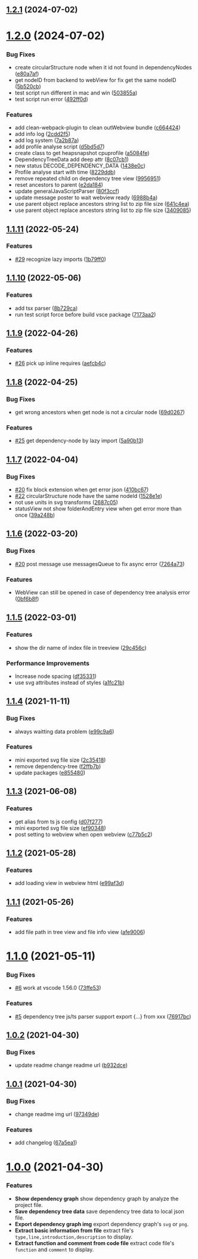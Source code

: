 ## [1.2.1](https://github.com/sz-p/vscode-dependencyGraph/compare/1.2.0...1.2.1) (2024-07-02)



# [1.2.0](https://github.com/sz-p/vscode-dependencyGraph/compare/v1.1.11...v1.2.0) (2024-07-02)


### Bug Fixes

* create circularStructure node when it id not found in dependencyNodes ([e80a7af](https://github.com/sz-p/vscode-dependencyGraph/commit/e80a7af093c6837c7f1b27704a0d994044d37897))
* get nodeID from backend to webView for fix get  the same nodeID ([5b520cb](https://github.com/sz-p/vscode-dependencyGraph/commit/5b520cb6f894b1465adf20473b73be460422d5ff))
* test script run different in mac and win ([503855a](https://github.com/sz-p/vscode-dependencyGraph/commit/503855a270f2a55e765fc6743c63c66feb76c356))
* test script run error ([492ff0d](https://github.com/sz-p/vscode-dependencyGraph/commit/492ff0d699b91a5b897d540e826dbce1bb5b1e8f))


### Features

* add clean-webpack-plugin to clean outWebview bundle ([c664424](https://github.com/sz-p/vscode-dependencyGraph/commit/c664424247005f63b2639cccf485388c5f364552))
* add info log ([2cdd2f5](https://github.com/sz-p/vscode-dependencyGraph/commit/2cdd2f5382b6933daa72975160e22e893c2f65b2))
* add log system ([7a2b87a](https://github.com/sz-p/vscode-dependencyGraph/commit/7a2b87af735842f2d3a0f4132cf9c68d3fa6ca63))
* add profile analyse script ([d5bd5d7](https://github.com/sz-p/vscode-dependencyGraph/commit/d5bd5d75a01e7b25acadcd1b8b9150fafc322d57))
* create class to get heapsnapshot cpuprofile ([a5084fe](https://github.com/sz-p/vscode-dependencyGraph/commit/a5084fe534112e64f7b90b53128c920b1de4417a))
* DependencyTreeData add deep attr ([8c07cb1](https://github.com/sz-p/vscode-dependencyGraph/commit/8c07cb1af51bb0c89713eac48b1fe228d37cea3d))
* new status DECODE_DEPENDENCY_DATA ([1438e0c](https://github.com/sz-p/vscode-dependencyGraph/commit/1438e0c457532feb6da24c4719417604feb3760b))
* Profile analyse start with time ([8229ddb](https://github.com/sz-p/vscode-dependencyGraph/commit/8229ddb1031168e74def32382c743a32b06f4e71))
* remove repeated child on dependency tree view ([9956951](https://github.com/sz-p/vscode-dependencyGraph/commit/9956951be7acebf7361c90052a74fa6d48293a51))
* reset ancestors to parent ([e2da184](https://github.com/sz-p/vscode-dependencyGraph/commit/e2da18415c733d0200c2f704a6f24720bc27f27c))
* update generalJavaScriptParser ([80f3ccf](https://github.com/sz-p/vscode-dependencyGraph/commit/80f3ccf27426b889061635ef104b171a853c221e))
* update message poster to wait webview ready ([6988b4a](https://github.com/sz-p/vscode-dependencyGraph/commit/6988b4a9488e44f35e4afce3524f0ccd5b6bc729))
* use parent object replace ancestors string list to zip file size ([641c4ea](https://github.com/sz-p/vscode-dependencyGraph/commit/641c4ea4757681cb3ff852430cfb4a447863cf85))
* use parent object replace ancestors string list to zip file size ([3409085](https://github.com/sz-p/vscode-dependencyGraph/commit/3409085a422e067f3bff6449cea0283f1067b067))



## [1.1.11](https://github.com/sz-p/vscode-dependencyGraph/compare/v1.1.10...v1.1.11) (2022-05-24)


### Features

* [#29](https://github.com/sz-p/vscode-dependencyGraph/issues/29) recognize lazy imports ([1b79ff0](https://github.com/sz-p/vscode-dependencyGraph/commit/1b79ff0a022cf1d6ae5b58b9bc4c243d170b30a1))


## [1.1.10](https://github.com/sz-p/vscode-dependencyGraph/compare/v1.1.9...v1.1.10) (2022-05-06)


### Features

* add tsx parser ([8b729ca](https://github.com/sz-p/vscode-dependencyGraph/commit/8b729cab965513b5dd484bc47bc88eea89abe142))
* run test script force before build vsce package ([7173aa2](https://github.com/sz-p/vscode-dependencyGraph/commit/7173aa2677ea6272a9d260c3582130a2a7a26513))



## [1.1.9](https://github.com/sz-p/vscode-dependencyGraph/compare/v1.1.8...v1.1.9) (2022-04-26)


### Features

* [#26](https://github.com/sz-p/vscode-dependencyGraph/issues/26) pick up inline requires ([aefcb4c](https://github.com/sz-p/vscode-dependencyGraph/commit/aefcb4c401041cee217bacb329e09a6e187194b4))



## [1.1.8](https://github.com/sz-p/vscode-dependencyGraph/compare/v1.1.7...v1.1.8) (2022-04-25)


### Bug Fixes

* get wrong ancestors when get node is not a circular node ([69d0267](https://github.com/sz-p/vscode-dependencyGraph/commit/69d0267d6729337abe5e51d95a2f8f8554b58959))


### Features

* [#25](https://github.com/sz-p/vscode-dependencyGraph/issues/25) get dependency-node by lazy import ([5a90b13](https://github.com/sz-p/vscode-dependencyGraph/commit/5a90b136d133935c496c19f96ea21692ae69b561))


## [1.1.7](https://github.com/sz-p/vscode-dependencyGraph/compare/v1.1.6...v1.1.7) (2022-04-04)


### Bug Fixes

* [#20](https://github.com/sz-p/vscode-dependencyGraph/issues/20) fix block extension when get error json ([410bc67](https://github.com/sz-p/vscode-dependencyGraph/commit/410bc6722db5ce8c1616fe81d14f50103980b77e))
* [#22](https://github.com/sz-p/vscode-dependencyGraph/issues/22) circularStructure node have the same nodeId ([1528e1e](https://github.com/sz-p/vscode-dependencyGraph/commit/1528e1e53f958ea5710882213c7ef85c3a0b2593))
* not use units in svg transforms ([2687c05](https://github.com/sz-p/vscode-dependencyGraph/commit/2687c0594f9cf2f6e480c80f3894d0e419f0e7aa))
* statusView not show folderAndEntry view  when get error more than once ([39a248b](https://github.com/sz-p/vscode-dependencyGraph/commit/39a248bbe59179608bfee27198b49404f6401625))

## [1.1.6](https://github.com/sz-p/vscode-dependencyGraph/compare/v1.1.5...v1.1.6) (2022-03-20)


### Bug Fixes

* [#20](https://github.com/sz-p/vscode-dependencyGraph/issues/20) post message use messagesQueue to fix async error ([7264a73](https://github.com/sz-p/vscode-dependencyGraph/commit/7264a739b319c8ff4a2e030df0be424a2c31ac91))


### Features

* WebView can still be opened in case of dependency tree analysis error ([0bf6b8f](https://github.com/sz-p/vscode-dependencyGraph/commit/0bf6b8f0f0e30eb7d165d03a97a62cb499f5017b))



## [1.1.5](https://github.com/sz-p/vscode-dependencyGraph/compare/v1.1.4...v1.1.5) (2022-03-01)


### Features

* show the dir name of index file in treeview ([29c456c](https://github.com/sz-p/vscode-dependencyGraph/commit/29c456c6ac036ceb16547518186f8c164dcc091f))


### Performance Improvements

* Increase node spacing ([df35331](https://github.com/sz-p/vscode-dependencyGraph/commit/df35331d636314da9f464d726f328153e8d0a35d))
* use svg attributes instead of styles ([a1fc21b](https://github.com/sz-p/vscode-dependencyGraph/commit/a1fc21bc4faca87865e96d99105f192bce127ce2))



## [1.1.4](https://github.com/sz-p/vscode-dependencyGraph/compare/v1.1.3...v1.1.4) (2021-11-11)


### Bug Fixes

* always waitting data problem ([e99c9a6](https://github.com/sz-p/vscode-dependencyGraph/commit/e99c9a6ba26334231053608477545d4afe752d97))


### Features

* mini exported svg file size ([2c35418](https://github.com/sz-p/vscode-dependencyGraph/commit/2c35418eab17a737d9f219479c4e2ec4e3b9ac7b))
* remove dependency-tree ([f2ffb7b](https://github.com/sz-p/vscode-dependencyGraph/commit/f2ffb7bc4d34d53c333574a906f94237909925e7))
* update packages ([e855480](https://github.com/sz-p/vscode-dependencyGraph/commit/e85548042cad5466b8a1bb254ebd9c7f2c610c17))



## [1.1.3](https://github.com/sz-p/vscode-dependencyGraph/compare/v1.1.2...v1.1.3) (2021-06-08)


### Features

* get alias from ts js config ([d07f277](https://github.com/sz-p/vscode-dependencyGraph/commit/d07f2776cad2851cfbf56cf789a03a97a37c3310))
* mini exported svg file size ([ef90348](https://github.com/sz-p/vscode-dependencyGraph/commit/ef903482ae0a6ee2cdc4bca91b60416f8407da89))
* post setting to webview when open webview ([c77b5c2](https://github.com/sz-p/vscode-dependencyGraph/commit/c77b5c2df633df0df06d694a288c83294fdbc1f5))



## [1.1.2](https://github.com/sz-p/vscode-dependencyGraph/compare/v1.1.0...v1.1.2) (2021-05-28)


### Features

* add loading view in webview html ([e99af3d](https://github.com/sz-p/vscode-dependencyGraph/commit/e99af3d7202bc9543505794118c240b711148973))


## [1.1.1](https://github.com/sz-p/vscode-dependencyGraph/compare/v1.1.0...v1.1.1) (2021-05-26)


### Features

* add file path in tree view and file info view ([afe9006](https://github.com/sz-p/vscode-dependencyGraph/commit/afe900683ecb0898b90a61e1fe3099b85b8c049a))



# [1.1.0](https://github.com/sz-p/vscode-dependencyGraph/compare/v1.0.2...v1.1.0) (2021-05-11)


### Bug Fixes

* [#6](https://github.com/sz-p/vscode-dependencyGraph/issues/6) work at vscode 1.56.0 ([73ffe53](https://github.com/sz-p/vscode-dependencyGraph/commit/73ffe538501aed14ad744d793cdf24472a61d671))


### Features

* [#5](https://github.com/sz-p/vscode-dependencyGraph/issues/5) dependency tree js/ts parser support export {...} from xxx ([76917bc](https://github.com/sz-p/vscode-dependencyGraph/commit/76917bc40e630ffa3e9aba423dc4fdf667df3adb))

## [1.0.2](https://github.com/sz-p/vscode-dependencyGraph/compare/v1.0.1...v1.0.2) (2021-04-30)


### Bug Fixes

* update readme change readme url ([b932dce](https://github.com/sz-p/vscode-dependencyGraph/commit/b932dcebfcba4ad880a455d2486b39b16faca64a))



## [1.0.1](https://github.com/sz-p/vscode-dependencyGraph/compare/v1.0.0...v1.0.1) (2021-04-30)


### Bug Fixes

* change readme img url ([97349de](https://github.com/sz-p/vscode-dependencyGraph/commit/97349de3539371e41b20affe7bd47b81f015619e))


### Features

* add changelog ([67a5ea1](https://github.com/sz-p/vscode-dependencyGraph/commit/67a5ea15befa565ed525ca3022020f787bd6077f))



# [1.0.0](https://github.com/sz-p/vscode-dependencyGraph/compare/v0.1.6...v1.0.0) (2021-04-30)

### Features

* **Show dependency graph** show dependency graph by analyze the project file.
* **Save dependency tree data** save dependency tree data to local json file.
* **Export dependency graph img** export dependency graph's `svg` or `png`.
* **Extract basic information from file** extract file's `type,line,introduction,description` to display.
* **Extract function and comment from code file** extract code file's `function` and `comment` to display.
